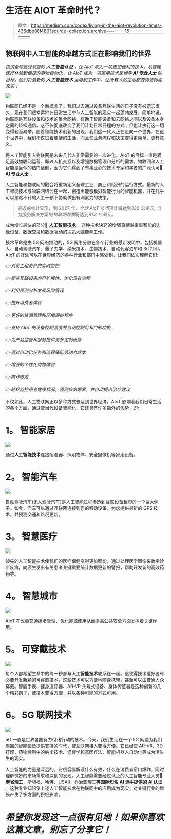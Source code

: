 # 生活在 AIOT 革命时代？

> 原文：<https://medium.com/codex/living-in-the-aiot-revolution-times-436dbb88f480?source=collection_archive---------15----------------------->

## **物联网中人工智能的卓越方式正在影响我们的世界**

*投资全球最受欢迎的* ***人工智能认证*** *，让 AIoT 成为一项更加便利的技术。从智能医疗体验到便捷的事物自动化，让 AIoT 成为一项家用技术是博学* ***AI 专业人士*** *的目标。他们将最新的* ***人工智能技术*** *运用到工作中，让所有人的生活都变得便利而充实！*

![](img/298f3ff668395b0d4b7b3e57447a3b38.png)

物联网已经不是一个新概念了。我们过去通过设备互联生活的日子没有被遗忘很久，现在我们很幸运地在日常生活中与人工智能的现实一起蓬勃发展。简单地说，物联网是互联设备和技术的集合网络，有助于智能设备和云网络之间以及设备本身之间的轻松通信。这不仅彻底改变了我们计划日常日程的方式；但也让执行这一切变得轻而易举。随着智能技术创新的出现，我们这一代人正在走向一个世界，在这个世界中，我们不仅过着便捷的生活，而且使业务流程和决策变得更简单、更有意义。

将人工智能引入物联网是未来几代人非常需要的一次进化。AIoT 的目标一直是满足高效物联网运营、即兴人机交互以及增强数据管理和分析的需求。物联网和人工智能是当今的热门话题，因为它们得到了有事业心的技术专家和学者的广泛认可🔗 [**AI 专业人士**](https://www.usaii.org/artificial-intelligence-certifications) 。

人工智能和物联网的融合将重新定义全球工业、商业和经济的运行方式。最新的人工智能技术与物联网结合在一起，创造出能够模拟智能行为的智能机器，并在几乎可以忽略不计的人工干预下协助做出有洞察力的决策。

> 最近的统计显示，到 2027 年，*全球 AIoT 市场*预计将达到*836 亿美元*，作为服务解决方案的*物联网数据*将达到*91.3 亿美元*。

成为增长最快的部分🔗 [**人工智能技术**](https://www.usaii.org/ai-insights/artificial-neural-network-an-overview) ，这种技术诀窍的增强将使越来越智能的边缘设备、数据交换和数据驱动的决策大脑能够工作。

技术革命是由 5G 网络推动的，5G 网络分散在各个行业的最新发明中，包括机器人、自动驾驶汽车、量子力学、纳米技术、生物技术、自动代客泊车和 3d 打印。AIoT 的好处可以在世界经济的各种行业和部门中感受到，让我们依次理解它们:

👉*对员工和资产的实时监控*

👉*提高互联设备的可扩展性，优化现有流程*

👉*利用预测分析发展风险管理*

👉*提升消费者体验*

👉*更好的资源管理和环境保护程序*

👉*支持 AIoT 的设备控制温度并自动控制灯和门的功能*

👉*为产品监管和服务提供更多定制服务*

👉*通过自动化任务和流程降低劳动力成本*

👉*增强的个性化购物体验*

👉*欺诈防范*

👉*轻松监控患者健康状况，预测疾病爆发，并自动提出治疗建议*

不仅如此，人工物联网正以多种方式普及到世界经济。AIoT 影响着我们日常生活的各个方面，通过使当代设备智能化，它还具有许多额外的优势，即:

# **1。** **智能家居**

![](img/82dc95fe0174433d25f82db3d87f61c2.png)

通过**人工智能技术**连接恒温器、照明物体、安全摄像机等家用设备。

# **2。** **智能汽车**

![](img/7c84679669198a2dc782184acd80cb0f.png)

自动驾驶汽车(无人驾驶汽车)是人工智能过程渗透到互联设备世界的一个巨大例子。如今，汽车可以通过互联网连接到您的移动设备，为您提供最新的 GPS 技术，并预测交通和路况更新。

# **3。** **智慧医疗**

![](img/59d9f162f1490a86a0188184e9fee8b7.png)

领先的人工智能技术使我们的医疗保健变得更加智能，通过处理医学图像来数字诊断疾病，向医生发出有关患者关键重要统计数据更新的警报，帮助开发新的高效药物等。

# **4。** **智慧城市**

![](img/8e01887ae8b8149d67fecd4ed8c7b04f.png)

AIoT 在改善交通拥堵管理、优化能源使用从而提高公共安全方面发挥着关键作用。

# **5。** **可穿戴技术**

![](img/8ab215d748e3f798527753832b35b9e2.png)

每个人都希望生命中的每一秒都与**人工智能技术**联系在一起。这使得技术爱好者有必要开发新颖的可穿戴技术，这些技术可以方便地随身携带，甚至可以由普通大众穿戴。智能手表、健身追踪器、AR-VR 头戴式设备、身体传感器是这种创新的几个精彩例子，使技术变得方便，并以各种可能的方式可用。

# **6。** **5G 联网技术**

![](img/a03f1abe45db67dbda8d8cbb8cb82347.png)

5G 一直是世界各国努力付诸行动的技术。今天，我们生活在一个 5G 网速为我们周围的智能设备提供支持的时代，使互联网接入变得方便。它已经使 AR-VR、3D 打印、药物控制中的纳米技术、遗传学和基因疗法、智能机器人自动化等成为活生生的现实。

人工智能的力量是深远的。它很容易解读什么有效，什么在消费者窗口爆炸，同时理解微妙的市场需求和深刻的发现。人工智能需要经过认证的人工智能专业人员🔗 [**麻省理工**、斯坦福、哈佛、USAII、乔治亚理工**等国际知名 AI 选手提供的 AI 认证**](https://www.usaii.org/artificial-intelligence-certifications) 。这种专业知识使上述人工智能技术在物联网中的应用成为现实，对关键行业的增长产生了多方面的积极影响。

# ***希望你发现这一点很有见地！如果你喜欢这篇文章，别忘了分享它！***
